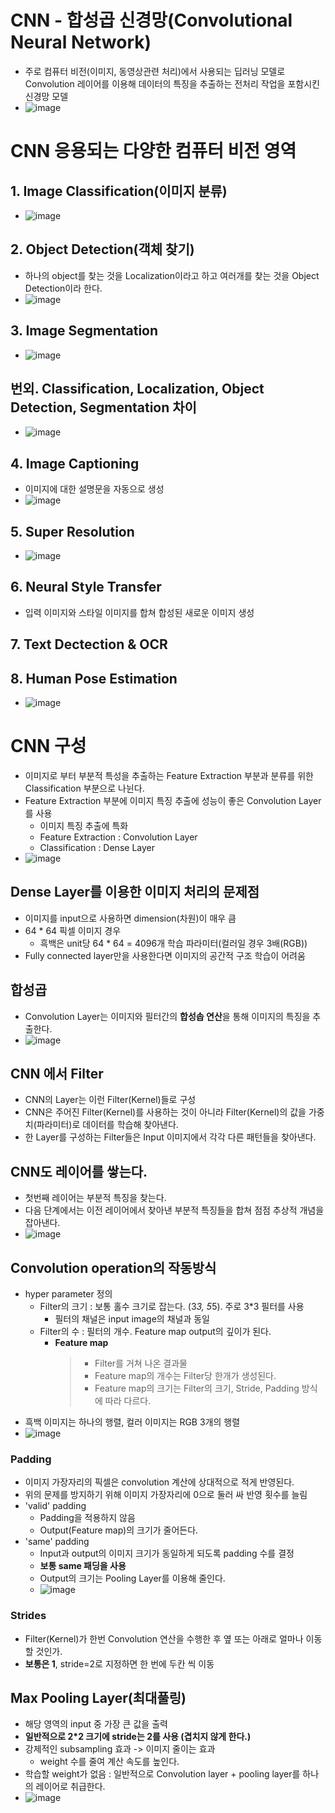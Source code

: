 # CNN - 합성곱 신경망(Convolutional Neural Network)
- 주로 컴퓨터 비전(이미지, 동영상관련 처리)에서 사용되는 딥러닝 모델로 Convolution 레이어를 이용해 데이터의 특징을 추출하는 전처리 작업을 포함시킨 신경망 모델
- ![image](https://user-images.githubusercontent.com/77317312/115717363-12844b00-a3b5-11eb-9e32-23f406678999.png)

# CNN 응용되는 다양한 컴퓨터 비전 영역
## 1. Image Classification(이미지 분류)
- ![image](https://user-images.githubusercontent.com/77317312/115717526-3778be00-a3b5-11eb-9497-f8739e0ab59d.png)

## 2. Object Detection(객체 찾기)
- 하나의 object를 찾는 것을 Localization이라고 하고 여러개를 찾는 것을 Object Detection이라 한다.
- ![image](https://user-images.githubusercontent.com/77317312/115717696-61ca7b80-a3b5-11eb-934f-a135a188ec4a.png)

## 3. Image Segmentation
- ![image](https://user-images.githubusercontent.com/77317312/115717850-8b83a280-a3b5-11eb-9ebd-08d2f6b683cf.png)

## 번외. Classification, Localization, Object Detection, Segmentation 차이
- ![image](https://user-images.githubusercontent.com/77317312/115717952-a5bd8080-a3b5-11eb-88db-705b6c171bc8.png)

## 4. Image Captioning
- 이미지에 대한 설명문을 자동으로 생성
- ![image](https://user-images.githubusercontent.com/77317312/115718060-bbcb4100-a3b5-11eb-802c-2ec05dccf905.png)

## 5. Super Resolution
- ![image](https://user-images.githubusercontent.com/77317312/115718143-d1406b00-a3b5-11eb-952c-a072dd401154.png)

## 6. Neural Style Transfer
- 입력 이미지와 스타일 이미지를 합쳐 합성된 새로운 이미지 생성

## 7. Text Dectection & OCR

## 8. Human Pose Estimation
- ![image](https://user-images.githubusercontent.com/77317312/115718420-106ebc00-a3b6-11eb-893a-aa90cd236215.png)

# CNN 구성
- 이미지로 부터 부분적 특성을 추출하는 Feature Extraction 부분과 분류를 위한 Classification 부분으로 나뉜다.
- Feature Extraction 부분에 이미지 특징 추출에 성능이 좋은 Convolution Layer를 사용
  - 이미지 특징 추출에 특화
  - Feature Extraction : Convolution Layer
  - Classification : Dense Layer
- ![image](https://user-images.githubusercontent.com/77317312/115718830-778c7080-a3b6-11eb-9840-1fd99ef587b2.png)

## Dense Layer를 이용한 이미지 처리의 문제점
- 이미지를 input으로 사용하면 dimension(차원)이 매우 큼
- 64 * 64 픽셀 이미지 경우
  - 흑백은 unit당 64 * 64 = 4096개 학습 파라미터(컬러일 경우 3배(RGB))
- Fully connected layer만을 사용한다면 이미지의 공간적 구조 학습이 어려움

## 합성곱
- Convolution Layer는 이미지와 필터간의 **합성솝 연산**을 통해 이미지의 특징을 추출한다.
- ![image](https://user-images.githubusercontent.com/77317312/115719283-e8338d00-a3b6-11eb-9c5b-43c629a73187.png)

## CNN 에서 Filter
- CNN의 Layer는 이런 Filter(Kernel)들로 구성
- CNN은 주어진 Filter(Kernel)를 사용하는 것이 아니라 Filter(Kernel)의 값을 가중치(파라미터)로 데이터를 학습해 찾아낸다.
- 한 Layer를 구성하는 Filter들은 Input 이미지에서 각각 다른 패턴들을 찾아낸다.

## CNN도 레이어를 쌓는다.
- 첫번째 레이어는 부분적 특징을 찾는다.
- 다음 단계에서는 이전 레이어에서 찾아낸 부분적 특징들을 합쳐 점점 추상적 개념을 잡아낸다.
- ![image](https://user-images.githubusercontent.com/77317312/115719721-55dfb900-a3b7-11eb-8c22-f4afa08a8b27.png)

## Convolution operation의 작동방식
- hyper parameter 정의
  - Filter의 크기 : 보통 홀수 크기로 잡는다. (3*3, 5*5). 주로 3*3 필터를 사용
    - 필터의 채널은 input image의 채널과 동일
  - Filter의 수 : 필터의 개수. Feature map output의 깊이가 된다.
    - **Feature map**
      > - Filter를 거쳐 나온 결과물
      > - Feature map의 개수는 Filter당 한개가 생성된다.
      > - Feature map의 크기는 Filter의 크기, Stride, Padding 방식에 따라 다르다.
- 흑백 이미지는 하나의 행렬, 컬러 이미지는 RGB 3개의 행렬
- ![image](https://user-images.githubusercontent.com/77317312/115720271-e1594a00-a3b7-11eb-9923-19b7e20fe627.png)

### Padding
- 이미지 가장자리의 픽셀은 convolution 계산에 상대적으로 적게 반영된다. 
- 위의 문제를 방지하기 위해 이미지 가장자리에 0으로 둘러 싸 반영 횟수를 늘림
- 'valid' padding
  - Padding을 적용하지 않음
  - Output(Feature map)의 크기가 줄어든다.
- 'same' padding
  - Input과 output의 이미지 크기가 동일하게 되도록 padding 수를 결정
  - **보통 same 패딩을 사용**
  - Output의 크기는 Pooling Layer를 이용해 줄인다.
  - ![image](https://user-images.githubusercontent.com/77317312/115720752-50cf3980-a3b8-11eb-870c-8e963b635f46.png)

### Strides
- Filter(Kernel)가 한번 Convolution 연산을 수행한 후 옆 또는 아래로 얼마나 이동할 것인가.
- **보통은 1**, stride=2로 지정하면 한 번에 두칸 씩 이동

## Max Pooling Layer(최대풀링)
- 해당 영역의 input 중 가장 큰 값을 출력
- **일반적으로 2*2 크기에 stride는 2를 사용 (겹치지 않게 한다.)**
- 강제적인 subsampling 효과 -> 이미지 줄이는 효과
  - weight 수를 줄여 계산 속도를 높인다.
- 학습할 weight가 없음 : 일반적으로 Convolution layer + pooling layer를 하나의 레이어로 취급한다.
- ![image](https://user-images.githubusercontent.com/77317312/115721211-caffbe00-a3b8-11eb-8b5a-e36916064bd4.png)
